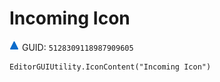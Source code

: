 # Incoming Icon
![](/img/Incoming%20Icon.png)
GUID: `5128309118987909605`
```
EditorGUIUtility.IconContent("Incoming Icon")
```
